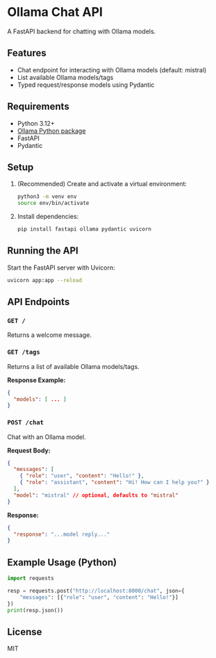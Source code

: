 # Ollama Chat API

A FastAPI backend for chatting with Ollama models.

## Features
- Chat endpoint for interacting with Ollama models (default: mistral)
- List available Ollama models/tags
- Typed request/response models using Pydantic

## Requirements
- Python 3.12+
- [Ollama Python package](https://pypi.org/project/ollama/)
- FastAPI
- Pydantic

## Setup
1. (Recommended) Create and activate a virtual environment:
   ```bash
   python3 -m venv env
   source env/bin/activate
   ```
2. Install dependencies:
   ```bash
   pip install fastapi ollama pydantic uvicorn
   ```

## Running the API
Start the FastAPI server with Uvicorn:
```bash
uvicorn app:app --reload
```

## API Endpoints

### `GET /`
Returns a welcome message.

### `GET /tags`
Returns a list of available Ollama models/tags.

**Response Example:**
```json
{
  "models": [ ... ]
}
```

### `POST /chat`
Chat with an Ollama model.

**Request Body:**
```json
{
  "messages": [
    { "role": "user", "content": "Hello!" },
    { "role": "assistant", "content": "Hi! How can I help you?" }
  ],
  "model": "mistral" // optional, defaults to "mistral"
}
```

**Response:**
```json
{
  "response": "...model reply..."
}
```

## Example Usage (Python)
```python
import requests

resp = requests.post("http://localhost:8000/chat", json={
    "messages": [{"role": "user", "content": "Hello!"}]
})
print(resp.json())
```

## License
MIT
